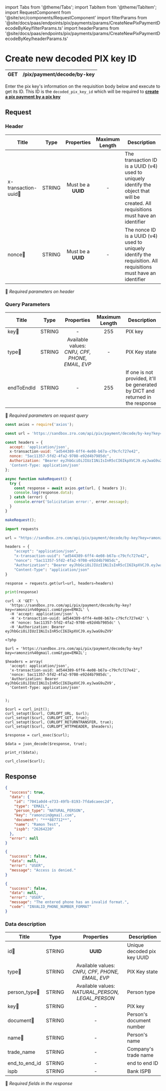 import Tabs from '@theme/Tabs';
import TabItem from '@theme/TabItem';
import RequestComponent from '@site/src/components/RequestComponent'
import filterParams from '@site/docs/paas/endpoints/pix/payments/params/CreateNewPixPaymentDecodeByKey/filterParams.ts'
import headerParams from '@site/docs/paas/endpoints/pix/payments/params/CreateNewPixPaymentDecodeByKey/headerParams.ts'

# Create new decoded PIX key ID

| GET       | /pix/payment/decode/by-key |
| --------- | -------------------------- |


Enter the pix key's information on the requisition body below and execute to get its ID. This ID is the `decoded_pix_key_id` which will be required to **[create a pix payment by a pix key](./create-new-pix-payment-by-pix-key)**


## Request 

<RequestComponent headerParams={headerParams} filterParams={filterParams} endpoint="/pix/payment/decode/by-key" method="get">

### Header

| Title                                | Type       | Properties                       | Maximum Length  | Description |
| ------------------------------------ | :---------:|:-------------------------------:  |:--------------: |-------------------------------------------------------------------------------------------------------------------------------------- |
| x-transaction-uuid:small_orange_diamond:| STRING     | Must be a **UUID**           | -               | The transaction ID is a UUID (v4) used to uniquely identify the object that will be created. All requisitions must have an identifier |
| nonce:small_orange_diamond:          | STRING     | Must be a **UUID**           | -               | The nonce ID is a UUID (v4) used to uniquely identify the requisition. All requisitions must have an identifier                       |
:small_orange_diamond: *Required parameters on header*

### Query Parameters

| Title                           | Type       | Properties                                                         | Maximum Length | Description                                                                    |
| --------------------------------| :---------:|:------------------------------------------------------------------:|:--------------:|------------------------------------------------------------------------------- |
| key:small_orange_diamond:       | STRING     | -                                                                  | 255            | PIX key                                                                        |
| type:small_orange_diamond:      | STRING     | Available values: *CNPJ, CPF, PHONE, EMAIL, EVP*                   | -              | PIX Key state                                                                  |
| endToEndId                      | STRING     | -                                                                  | 255            | If one is not provided, it'll be generated by DICT and returned in the response|

:small_orange_diamond: *Required parameters on request query*


<Tabs>
<TabItem value="js" label="NodeJS">

```js title=Axios
const axios = require('axios');

const url = 'https://sandbox.zro.com/api/pix/payment/decode/by-key?key=ramonzin%40gmail.com&type=EMAIL';

const headers = {
  accept: 'application/json',
  x-transaction-uuid: "ad544389-6ff4-4e08-b67a-c79cfc727e42",
  nonce: "5ac11357-5fd2-4fa2-9708-e92d4b7985dc",
  Authorization: "Bearer eyJhbGciOiJIUzI1NiIsInR5cCI6IkpXVCJ9.eyJwaG9uZV9",
  'Content-Type: application/json'
};

async function makeRequest() {
  try {
    const response = await axios.get(url, { headers });
    console.log(response.data);
  } catch (error) {
    console.error('Solicitation error:', error.message);
  }
}

makeRequest();
```
</TabItem>
<TabItem value="py" label="Python">

```python title=Requests
import requests

url = "https://sandbox.zro.com/api/pix/payment/decode/by-key?key=ramonzin%40gmail.com&type=EMAIL"

headers = {
    "accept": "application/json",
    "x-transaction-uuid": "ad544389-6ff4-4e08-b67a-c79cfc727e42",
    "nonce": "5ac11357-5fd2-4fa2-9708-e92d4b7985dc",
    "Authorization": "Bearer eyJhbGciOiJIUzI1NiIsInR5cCI6IkpXVCJ9.eyJwaG9uZV9",
    "Content-Type": "application/json"
}

response = requests.get(url=url, headers=headers)

print(response)
```
</TabItem>
<TabItem value="shell" label="Shell">

```shell title=CURL
curl -X 'GET' \
  'https://sandbox.zro.com/api/pix/payment/decode/by-key?key=ramonzin%40gmail.com&type=EMAIL' \
  -H 'accept: application/json' \
  -H 'x-transaction-uuid: ad544389-6ff4-4e08-b67a-c79cfc727e42' \
  -H 'nonce: 5ac11357-5fd2-4fa2-9708-e92d4b7985dc' \
  -H 'Authorization: Bearer eyJhbGciOiJIUzI1NiIsInR5cCI6IkpXVCJ9.eyJwaG9uZV9'
```
</TabItem>
<TabItem value="php" label="PHP">

```shell title=CURL
<?php

$url = 'https://sandbox.zro.com/api/pix/payment/decode/by-key?key=ramonzin%40gmail.com&type=EMAIL';

$headers = array(
  'accept: application/json',
  'x-transaction-uuid: ad544389-6ff4-4e08-b67a-c79cfc727e42',
  'nonce: 5ac11357-5fd2-4fa2-9708-e92d4b7985dc',
  'Authorization: Bearer eyJhbGciOiJIUzI1NiIsInR5cCI6IkpXVCJ9.eyJwaG9uZV9',
  'Content-Type: application/json'


);

$curl = curl_init();
curl_setopt($curl, CURLOPT_URL, $url);
curl_setopt($curl, CURLOPT_GET, true);
curl_setopt($curl, CURLOPT_RETURNTRANSFER, true);
curl_setopt($curl, CURLOPT_HTTPHEADER, $headers);

$response = curl_exec($curl);

$data = json_decode($response, true);

print_r($data);

curl_close($curl);
```
</TabItem>
</Tabs>

## Response


<Tabs>
<TabItem value="200" label="200">

```json  title=/pix/payment/decode/by-key
{
  "success": true,
  "data": {
    "id": "7041a0d4-e733-49fb-8193-7fda6caeec2d",
    "type": "EMAIL",
    "person_type": "NATURAL_PERSON",
    "key": "ramonzin@gmail.com",
    "document": "***887712**",
    "name": "Ramon Test",
    "ispb": "26264220"
  },
  "error": null
}
```
</TabItem>
<TabItem value="401" label="401">

```json  title=/pix/payment/decode/by-key
{
  "success": false,
  "data": null,
  "error": "USER",
  "message": "Access is denied."
}
```
</TabItem>
<TabItem value="422" label="422">

```json  title=/pix/payment/decode/by-key
{
  "success": false,
  "data": null,
  "error": "USER",
  "message": "The entered phone has an invalid format.",
  "code": "INVALID_PHONE_NUMBER_FORMAT"
}
```
</TabItem>
</Tabs>

### Data description

| Title                               | Type       |Properties                                        | Description                          |
| ----------------------------------  |:----------:|:------------------------------------------------:|--------------------------------------|
| id:small_orange_diamond:            | STRING     | **UUID**                                         | Unique decoded pix key UUID          |
| type:small_orange_diamond:          | STRING     |Available values: *CNPJ, CPF, PHONE, EMAIL, EVP*  | PIX Key state                        |
| person_type:small_orange_diamond:   | STRING     |Available values: *NATURAL_PERSON, LEGAL_PERSON*  | Person type                          |
| key:small_orange_diamond:           | STRING     |-                                                 | PIX key                              |
| document:small_orange_diamond:      | STRING     |-                                                 | Person's document number             |
| name:small_orange_diamond:          | STRING     |-                                                 | Person's name                        |
| trade_name                          | STRING     |-                                                 | Company's trade name                 |
| end_to_end_id                       | STRING     |-                                                 | end to end ID                        |
| ispb                                | STRING     |-                                                 | Bank ISPB                            |
:small_orange_diamond: *Required fields in the response*
</RequestComponent>